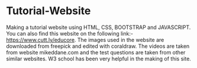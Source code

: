 # Tutorial-Website
Making a tutorial website using HTML, CSS, BOOTSTRAP and JAVASCRIPT.
 You can also find this website on the following link:- https://www.cutt.ly/educore. 
 The images used in the website are downloaded from freepick and edited with coraldraw. 
 The videos are taken from website mikeddane.com and the test questions are taken from other similar websites. 
W3 school has been very helpful in the making of this site.
